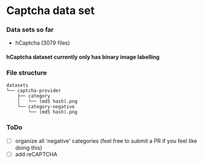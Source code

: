 # Captcha data set

### Data sets so far
- hCaptcha (3079 files)

#### hCaptcha dataset currently only has binary image labelling

### File structure
```
datasets
└── captcha-provider
    ├── category
    │   └── (md5 hash).png
    └── category-negative
        └── (md5 hash).png
```

### ToDo
- [ ] organize all 'negative' categories (feel free to submit a PR if you feel like doing this)
- [ ] add reCAPTCHA